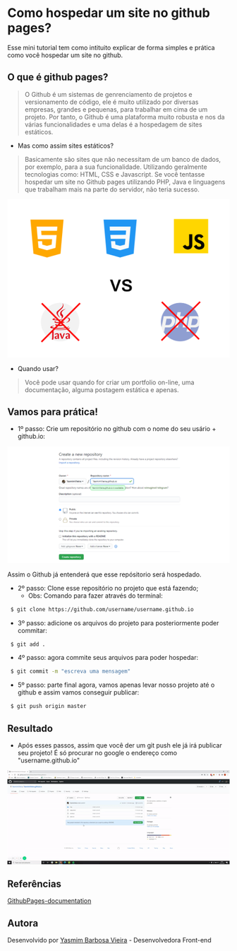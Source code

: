 # Como hospedar um site no github pages?

Esse mini tutorial tem como intituito explicar de forma simples e prática como você hospedar um site no github.

## O que é github pages?

> O Github é um sistemas de genrenciamento de projetos e versionamento de código,
> ele é muito utilizado por diversas empresas, grandes e pequenas, para 
> trabalhar em cima de um projeto. 
> Por tanto, o Github é uma plataforma muito robusta e nos da várias funcionalidades e 
> uma delas é a hospedagem de sites estáticos.

- Mas como assim sites estáticos? 

> Basicamente são sites que não necessitam de um banco de dados, por exemplo,
> para a sua funcionalidade. Utilizando geralmente tecnologias como: HTML, CSS e Javascript.
> Se você tentasse hospedar um site no Github pages utilizando PHP, Java e linguagens que
> trabalham mais na parte do servidor, não teria sucesso.

<div align="center">
    <img src="./img/exemplo.svg">
</div>

- Quando usar? 

> Você pode usar quando for criar um portfolio on-line, uma documentação,
> alguma postagem estática e apenas.

## Vamos para prática!

- 1º passo: Crie um repositório no github com o nome do seu usário + github.io:

<div align="center">
    <img src="./img/github.png">
</div>

Assim o Github já entenderá que esse repósitorio será hospedado.

- 2º passo: Clone esse repositório no projeto que está fazendo;
    - Obs: Comando para fazer através do terminal:

```sh
 $ git clone https://github.com/username/username.github.io
```

- 3º passo: adicione os arquivos do projeto para posteriormente poder commitar:
```sh
 $ git add .
```

- 4º passo: agora commite seus arquivos para poder hospedar:
```sh
 $ git commit -m "escreva uma mensagem"
```

- 5º passo: parte final agora, vamos apenas levar nosso projeto até o github e assim vamos conseguir publicar:
```sh
 $ git push origin master
```

## Resultado

- Após esses passos, assim que você der um git push ele já irá publicar seu projeto! É só procurar no google o endereço como "username.github.io"

![gif](https://github.com/YasmimVieira/github-pages/blob/master/img/github.gif)

## Referências

[GithubPages-documentation](https://pages.github.com/)

Autora
----

Desenvolvido por [Yasmim Barbosa Vieira](https://www.linkedin.com/in/yasmim-barbosa/) - Desenvolvedora Front-end
